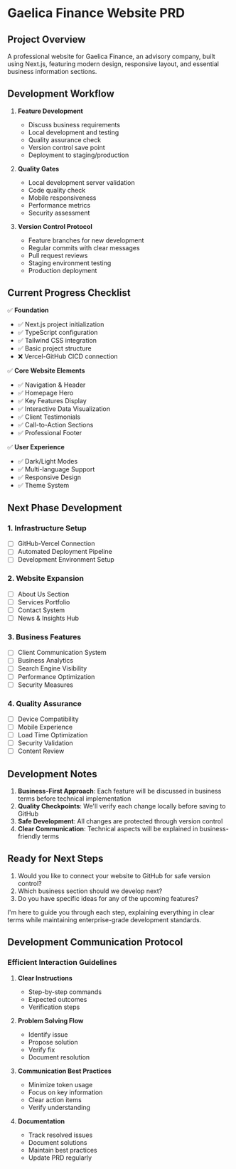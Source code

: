 # Gaelica Finance Website PRD

## Project Overview

A professional website for Gaelica Finance, an advisory company, built using Next.js, featuring modern design, responsive layout, and essential business information sections.

## Development Workflow
1. **Feature Development**
   - Discuss business requirements
   - Local development and testing
   - Quality assurance check
   - Version control save point
   - Deployment to staging/production

2. **Quality Gates**
   - Local development server validation
   - Code quality check
   - Mobile responsiveness
   - Performance metrics
   - Security assessment

3. **Version Control Protocol**
   - Feature branches for new development
   - Regular commits with clear messages
   - Pull request reviews
   - Staging environment testing
   - Production deployment

## Current Progress Checklist

✅ **Foundation**
- ✅ Next.js project initialization
- ✅ TypeScript configuration
- ✅ Tailwind CSS integration
- ✅ Basic project structure
- ❌ Vercel-GitHub CICD connection

✅ **Core Website Elements**
- ✅ Navigation & Header
- ✅ Homepage Hero
- ✅ Key Features Display
- ✅ Interactive Data Visualization
- ✅ Client Testimonials
- ✅ Call-to-Action Sections
- ✅ Professional Footer

✅ **User Experience**
- ✅ Dark/Light Modes
- ✅ Multi-language Support
- ✅ Responsive Design
- ✅ Theme System

## Next Phase Development

### 1. Infrastructure Setup
- [ ] GitHub-Vercel Connection
- [ ] Automated Deployment Pipeline
- [ ] Development Environment Setup

### 2. Website Expansion
- [ ] About Us Section
- [ ] Services Portfolio
- [ ] Contact System
- [ ] News & Insights Hub

### 3. Business Features
- [ ] Client Communication System
- [ ] Business Analytics
- [ ] Search Engine Visibility
- [ ] Performance Optimization
- [ ] Security Measures

### 4. Quality Assurance
- [ ] Device Compatibility
- [ ] Mobile Experience
- [ ] Load Time Optimization
- [ ] Security Validation
- [ ] Content Review

## Development Notes
1. **Business-First Approach**: Each feature will be discussed in business terms before technical implementation
2. **Quality Checkpoints**: We'll verify each change locally before saving to GitHub
3. **Safe Development**: All changes are protected through version control
4. **Clear Communication**: Technical aspects will be explained in business-friendly terms

## Ready for Next Steps
1. Would you like to connect your website to GitHub for safe version control?
2. Which business section should we develop next?
3. Do you have specific ideas for any of the upcoming features?

I'm here to guide you through each step, explaining everything in clear terms while maintaining enterprise-grade development standards.

## Development Communication Protocol

### Efficient Interaction Guidelines
1. **Clear Instructions**
   - Step-by-step commands
   - Expected outcomes
   - Verification steps

2. **Problem Solving Flow**
   - Identify issue
   - Propose solution
   - Verify fix
   - Document resolution

3. **Communication Best Practices**
   - Minimize token usage
   - Focus on key information
   - Clear action items
   - Verify understanding

4. **Documentation**
   - Track resolved issues
   - Document solutions
   - Maintain best practices
   - Update PRD regularly
